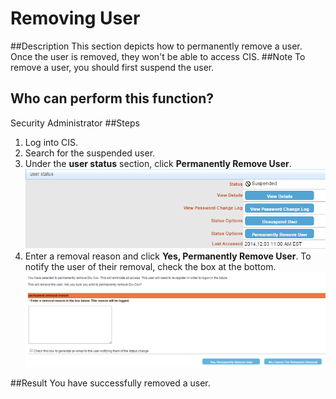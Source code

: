 # Removing User
##Description
This section depicts how to permanently remove a user. Once the user is removed, they won't be able to access CIS.
##Note
To remove a user, you should first suspend the user.
## Who can perform this function?
Security Administrator
##Steps
1. Log into CIS.
2. Search for the suspended user.
3. Under the **user status** section, click **Permanently Remove User**.
![](ru-3.png)
4. Enter a removal reason and click **Yes, Permanently Remove User**. To notify the user of their removal, check the box at the bottom.
![](ru-4.png)

##Result
You have successfully removed a user.
